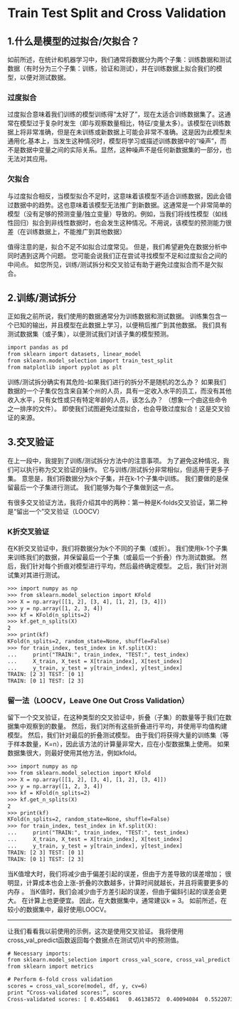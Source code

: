 # Train Test Split and Cross Validation

## 1.什么是模型的过拟合/欠拟合？
如前所述，在统计和机器学习中，我们通常将数据分为两个子集：训练数据和测试数据（有时分为三个子集：训练，验证和测试），并在训练数据上拟合我们的模型，以便对测试数据。

### 过度拟合
过度拟合意味着我们训练的模型训练得“太好了”，现在太适合训练数据集了。这通常在模型过于复杂时发生（即与观察数量相比，特征/变量太多）。该模型在训练数据上将非常准确，但是在未训练或新数据上可能会非常不准确。这是因为此模型未通用化.基本上，当发生这种情况时，模型将学习或描述训练数据中的“噪声”，而不是数据中变量之间的实际关系。显然，这种噪声不是任何新数据集的一部分，也无法对其应用。

### 欠拟合
与过度拟合相反，当模型拟合不足时，这意味着该模型不适合训练数据，因此会错过数据中的趋势。这也意味着该模型无法推广到新数据。这通常是一个非常简单的模型（没有足够的预测变量/独立变量）导致的。例如，当我们将线性模型（如线性回归）拟合到非线性数据时，也会发生这种情况。不用说，该模型的预测能力很差（在训练数据上，不能推广到其他数据）

值得注意的是，拟合不足不如拟合过度常见。 但是，我们希望避免在数据分析中同时遇到这两个问题。 您可能会说我们正在尝试寻找模型不足和过度拟合之间的中间点。 如您所见，训练/测试拆分和交叉验证有助于避免过度拟合而不是欠拟合。

## 2.训练/测试拆分
正如我之前所说，我们使用的数据通常分为训练数据和测试数据。 训练集包含一个已知的输出，并且模型在此数据上学习，以便稍后推广到其他数据。 我们具有测试数据集（或子集），以便测试我们对该子集的模型预测。
```html
import pandas as pd
from sklearn import datasets, linear_model
from sklearn.model_selection import train_test_split
from matplotlib import pyplot as plt
```
训练/测试拆分确实有其危险-如果我们进行的拆分不是随机的怎么办？ 如果我们数据的一个子集仅包含来自某个州的人员，具有一定收入水平的员工，而没有其他收入水平，只有女性或只有特定年龄的人员，该怎么办？ （想象一个由这些命令之一排序的文件）。 即使我们试图避免过度拟合，也会导致过度拟合！这是交叉验证的来源。

## 3.交叉验证
在上一段中，我提到了训练/测试拆分方法中的注意事项。 为了避免这种情况，我们可以执行称为交叉验证的操作。 它与训练/测试拆分非常相似，但适用于更多子集。 意思是，我们将数据分为k个子集，并在k-1个子集中训练。 我们要做的是保留最后一个子集进行测试。 我们能够为每个子集做到这一点。

有很多交叉验证方法，我将介绍其中的两种：第一种是K-folds交叉验证，第二种是“留出一个”交叉验证（LOOCV）

### K折交叉验证
在K折交叉验证中，我们将数据分为k个不同的子集（或折）。 我们使用k-1个子集来训练我们的数据，并保留最后一个子集（或最后一个折叠）作为测试数据。 然后，我们针对每个折痕对模型进行平均，然后最终确定模型。 之后，我们针对测试集对其进行测试。
```html
>>> import numpy as np
>>> from sklearn.model_selection import KFold
>>> X = np.array([[1, 2], [3, 4], [1, 2], [3, 4]])
>>> y = np.array([1, 2, 3, 4])
>>> kf = KFold(n_splits=2)
>>> kf.get_n_splits(X)
2
>>> print(kf)
KFold(n_splits=2, random_state=None, shuffle=False)
>>> for train_index, test_index in kf.split(X):
...     print("TRAIN:", train_index, "TEST:", test_index)
...     X_train, X_test = X[train_index], X[test_index]
...     y_train, y_test = y[train_index], y[test_index]
TRAIN: [2 3] TEST: [0 1]
TRAIN: [0 1] TEST: [2 3]
```

### 留一法（LOOCV，Leave One Out Cross Validation）
留下一个交叉验证，在这种类型的交叉验证中，折叠（子集）的数量等于我们在数据集中观察到的数量。 然后，我们对所有这些折叠进行平均，并使用平均值构建模型。 然后，我们针对最后的折叠测试模型。 由于我们将获得大量的训练集（等于样本数量，K=n），因此该方法的计算量非常大，应在小型数据集上使用。 如果数据集很大，则最好使用其他方法，例如kfold。
```html
>>> import numpy as np
>>> from sklearn.model_selection import KFold
>>> X = np.array([[1, 2], [3, 4], [1, 2], [3, 4]])
>>> y = np.array([1, 2, 3, 4])
>>> kf = KFold(n_splits=2)
>>> kf.get_n_splits(X)
2
>>> print(kf)
KFold(n_splits=2, random_state=None, shuffle=False)
>>> for train_index, test_index in kf.split(X):
...     print("TRAIN:", train_index, "TEST:", test_index)
...     X_train, X_test = X[train_index], X[test_index]
...     y_train, y_test = y[train_index], y[test_index]
TRAIN: [2 3] TEST: [0 1]
TRAIN: [0 1] TEST: [2 3]
```
当K值增大时，我们将减少由于偏差引起的误差，但由于方差导致的误差增加； 很明显，计算成本也会上涨-折叠的次数越多，计算时间就越长，并且将需要更多的内存
。
当K值时，我们会减少由于方差引起的误差，但由于偏斜引起的误差会更大。 在计算上也更便宜。 因此，在大数据集中，通常建议k = 3。 如前所述，在较小的数据集中，最好使用LOOCV。

_____
让我们看看我以前使用的示例，这次是使用交叉验证。 我将使用cross_val_predict函数返回每个数据点在测试切片中的预测值。
```html
# Necessary imports: 
from sklearn.model_selection import cross_val_score, cross_val_predict
from sklearn import metrics

# Perform 6-fold cross validation
scores = cross_val_score(model, df, y, cv=6)
print “Cross-validated scores:”, scores
Cross-validated scores: [ 0.4554861   0.46138572  0.40094084  0.55220736  0.43942775  0.56923406]
```
